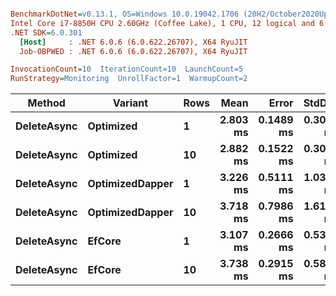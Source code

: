``` ini

BenchmarkDotNet=v0.13.1, OS=Windows 10.0.19042.1706 (20H2/October2020Update)
Intel Core i7-8850H CPU 2.60GHz (Coffee Lake), 1 CPU, 12 logical and 6 physical cores
.NET SDK=6.0.301
  [Host]     : .NET 6.0.6 (6.0.622.26707), X64 RyuJIT
  Job-OBPWED : .NET 6.0.6 (6.0.622.26707), X64 RyuJIT

InvocationCount=10  IterationCount=10  LaunchCount=5  
RunStrategy=Monitoring  UnrollFactor=1  WarmupCount=2  

```
|      Method |         Variant | Rows |     Mean |     Error |    StdDev |   Median |      Min |       Max |
|------------ |---------------- |----- |---------:|----------:|----------:|---------:|---------:|----------:|
| **DeleteAsync** |       **Optimized** |    **1** | **2.803 ms** | **0.1489 ms** | **0.3008 ms** | **2.712 ms** | **2.433 ms** |  **3.636 ms** |
| **DeleteAsync** |       **Optimized** |   **10** | **2.882 ms** | **0.1522 ms** | **0.3074 ms** | **2.806 ms** | **2.433 ms** |  **3.908 ms** |
| **DeleteAsync** | **OptimizedDapper** |    **1** | **3.226 ms** | **0.5111 ms** | **1.0325 ms** | **2.812 ms** | **2.307 ms** |  **6.049 ms** |
| **DeleteAsync** | **OptimizedDapper** |   **10** | **3.718 ms** | **0.7986 ms** | **1.6132 ms** | **3.263 ms** | **2.672 ms** | **11.167 ms** |
| **DeleteAsync** |          **EfCore** |    **1** | **3.107 ms** | **0.2666 ms** | **0.5385 ms** | **2.963 ms** | **2.398 ms** |  **5.323 ms** |
| **DeleteAsync** |          **EfCore** |   **10** | **3.738 ms** | **0.2915 ms** | **0.5889 ms** | **3.575 ms** | **3.051 ms** |  **6.149 ms** |
